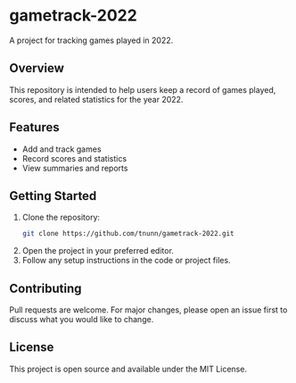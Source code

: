 # gametrack-2022

A project for tracking games played in 2022.

## Overview
This repository is intended to help users keep a record of games played, scores, and related statistics for the year 2022.

## Features
- Add and track games
- Record scores and statistics
- View summaries and reports

## Getting Started
1. Clone the repository:
   ```bash
   git clone https://github.com/tnunn/gametrack-2022.git
   ```
2. Open the project in your preferred editor.
3. Follow any setup instructions in the code or project files.

## Contributing
Pull requests are welcome. For major changes, please open an issue first to discuss what you would like to change.

## License
This project is open source and available under the MIT License.
